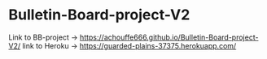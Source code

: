 # Bulletin-Board-project-V2

Link to BB-project -> https://achouffe666.github.io/Bulletin-Board-project-V2/ 
link to Heroku -> https://guarded-plains-37375.herokuapp.com/
